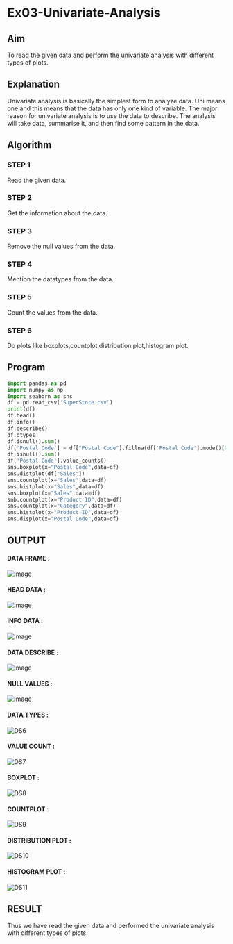 # Ex03-Univariate-Analysis

## Aim

To read the given data and perform the univariate analysis with different types of plots.

## Explanation

Univariate analysis is basically the simplest form to analyze data. Uni means one and this means that the data has only one kind of variable. The major reason for univariate analysis is to use the data to describe. The analysis will take data, summarise it, and then find some pattern in the data.

## Algorithm

### STEP 1
Read the given data.

### STEP 2
Get the information about the data.

### STEP 3
Remove the null values from the data.

### STEP 4
Mention the datatypes from the data.

### STEP 5
Count the values from the data.

### STEP 6
Do plots like boxplots,countplot,distribution plot,histogram plot.

## Program
```python
import pandas as pd
import numpy as np
import seaborn as sns
df = pd.read_csv('SuperStore.csv')
print(df)
df.head()
df.info()
df.describe()
df.dtypes
df.isnull().sum()
df['Postal Code'] = df["Postal Code"].fillna(df['Postal Code'].mode()[0])
df.isnull().sum()
df['Postal Code'].value_counts()
sns.boxplot(x="Postal Code",data=df)
sns.distplot(df["Sales"])
sns.countplot(x="Sales",data=df)
sns.histplot(x="Sales",data=df)
sns.boxplot(x="Sales",data=df)
snb.countplot(x="Product ID",data=df)
sns.countplot(x="Category",data=df)
sns.histplot(x="Product ID",data=df)
sns.displot(x="Postal Code",data=df)
```
## OUTPUT

#### DATA FRAME : 
![image](https://user-images.githubusercontent.com/118708024/229819206-54235db7-8fda-431f-a041-afafb57b4b27.png)

#### HEAD DATA :
![image](https://user-images.githubusercontent.com/118708024/229818621-694f3826-afde-4d60-bd93-7f2e2a7eb3db.png)

#### INFO DATA :
![image](https://user-images.githubusercontent.com/118708024/229819973-25d7fc52-c59f-46b5-99b0-de89596e75d1.png)

#### DATA DESCRIBE :
![image](https://user-images.githubusercontent.com/118708024/229820546-161b91f5-fafe-427f-971d-036fad98e5b1.png)

#### NULL VALUES :
![image](https://user-images.githubusercontent.com/118708024/229820846-f22f1953-13ce-4266-b823-30db4ab43ff8.png)

#### DATA TYPES :
![DS6](https://user-images.githubusercontent.com/93427345/191899082-b33f146f-342f-4f3a-91eb-a75f3df20ffc.PNG)

#### VALUE COUNT :
![DS7](https://user-images.githubusercontent.com/93427345/191899148-cd36cef2-1862-47bc-b22d-5b103fceb4cb.PNG)

#### BOXPLOT :
![DS8](https://user-images.githubusercontent.com/93427345/191899185-be661814-d402-4245-ba45-cbe649579323.PNG)

#### COUNTPLOT :
![DS9](https://user-images.githubusercontent.com/93427345/191899219-e401211a-2cfc-4307-94c8-80141da63e6c.PNG)

#### DISTRIBUTION PLOT :
![DS10](https://user-images.githubusercontent.com/93427345/191899278-36e61237-4504-4203-b341-bb5da1c7a3e8.PNG)

#### HISTOGRAM PLOT :
![DS11](https://user-images.githubusercontent.com/93427345/191899301-c3316b5a-2418-44e3-8422-c2e772aca695.PNG)

## RESULT
Thus we have read the given data and performed the univariate analysis with different types of plots.

